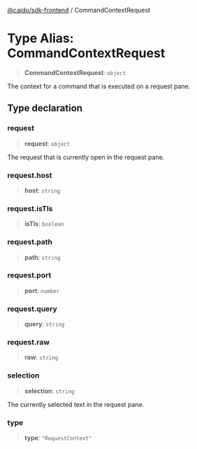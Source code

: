 [@caido/sdk-frontend](../index.md) / CommandContextRequest

# Type Alias: CommandContextRequest

> **CommandContextRequest**: `object`

The context for a command that is executed on a request pane.

## Type declaration

### request

> **request**: `object`

The request that is currently open in the request pane.

### request.host

> **host**: `string`

### request.isTls

> **isTls**: `boolean`

### request.path

> **path**: `string`

### request.port

> **port**: `number`

### request.query

> **query**: `string`

### request.raw

> **raw**: `string`

### selection

> **selection**: `string`

The currently selected text in the request pane.

### type

> **type**: `"RequestContext"`

